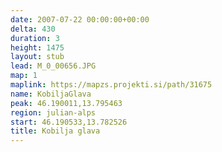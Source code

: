 ```yaml
---
date: 2007-07-22 00:00:00+00:00
delta: 430
duration: 3
height: 1475
layout: stub
lead: M_0_00656.JPG
map: 1
maplink: https://mapzs.projekti.si/path/31675
name: KobiljaGlava
peak: 46.190011,13.795463
region: julian-alps
start: 46.190533,13.782526
title: Kobilja glava
---
```

